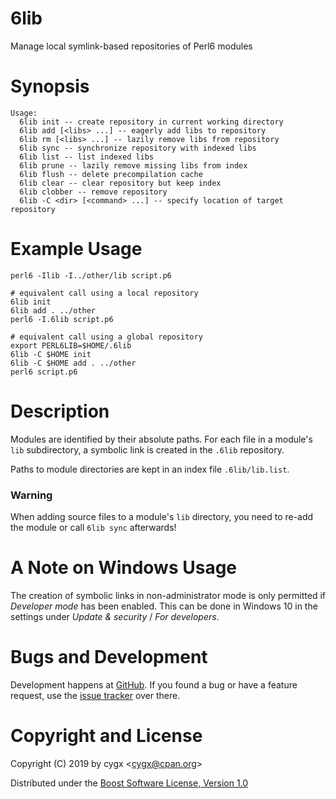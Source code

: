 # 6lib

Manage local symlink-based repositories of Perl6 modules


# Synopsis

```
Usage:
  6lib init -- create repository in current working directory
  6lib add [<libs> ...] -- eagerly add libs to repository
  6lib rm [<libs> ...] -- lazily remove libs from repository
  6lib sync -- synchronize repository with indexed libs
  6lib list -- list indexed libs
  6lib prune -- lazily remove missing libs from index
  6lib flush -- delete precompilation cache
  6lib clear -- clear repository but keep index
  6lib clobber -- remove repository
  6lib -C <dir> [<command> ...] -- specify location of target repository
```

# Example Usage

```shell
perl6 -Ilib -I../other/lib script.p6

# equivalent call using a local repository
6lib init
6lib add . ../other
perl6 -I.6lib script.p6

# equivalent call using a global repository
export PERL6LIB=$HOME/.6lib
6lib -C $HOME init
6lib -C $HOME add . ../other
perl6 script.p6
```

# Description

Modules are identified by their absolute paths. For each file in a module's
`lib` subdirectory, a symbolic link is created in the `.6lib` repository.

Paths to module directories are kept in an index file `.6lib/lib.list`.

### Warning

When adding source files to a module's `lib` directory, you need to re-add the module or call `6lib sync` afterwards!

# A Note on Windows Usage

The creation of symbolic links in non-administrator mode is only permitted
if *Developer mode* has been enabled. This can be done in Windows 10 in the
settings under *Update & security* / *For developers*.


# Bugs and Development

Development happens at [GitHub][GH]. If you found a bug or have a feature
request, use the [issue tracker][TRACKER] over there.


# Copyright and License

Copyright (C) 2019 by cygx \<<cygx@cpan.org>\>

Distributed under the [Boost Software License, Version 1.0][LICENSE]


[GH]:           https://github.com/cygx/6lib
[TRACKER]:      https://github.com/cygx/6lib/issues
[LICENSE]:      https://www.boost.org/LICENSE_1_0.txt
